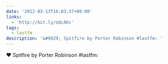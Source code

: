```yaml
---
date: '2012-03-13T16:03:37+00:00'
links:
  - 'http://bit.ly/oQcAKc'
tags:
  - lastfm
description: '&#9829; Spitfire by Porter Robinson #lastfm: '
---
```

&#9829; Spitfire by Porter Robinson #lastfm: 
